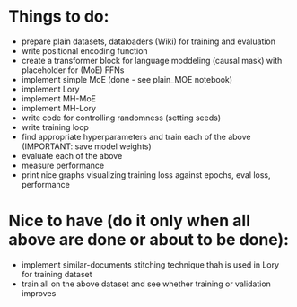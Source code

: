 # Things to do:
- prepare plain datasets, dataloaders (Wiki) for training and evaluation
- write positional encoding function
- create a transformer block for language moddeling (causal mask) with placeholder for (MoE) FFNs
- implement simple MoE (done - see plain_MOE notebook)
- implement Lory
- implement MH-MoE
- implement MH-Lory
- write code for controlling randomness (setting seeds)
- write training loop
- find appropriate hyperparameters and train each of the above (IMPORTANT: save model weights)
- evaluate each of the above
- measure performance
- print nice graphs visualizing training loss against epochs, eval loss, performance

# Nice to have (do it only when all above are done or about to be done):
- implement similar-documents stitching technique thah is used in Lory for training dataset
- train all on the above dataset and see whether training or validation improves
